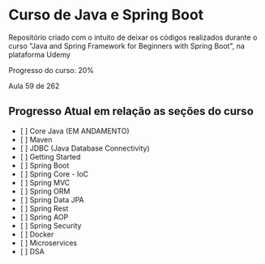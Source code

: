 <h1>Curso de Java e Spring Boot </h1>
<p>Repositório criado com o intuito de deixar os códigos realizados durante o curso "Java and Spring Framework for Beginners with Spring Boot", na plataforma Udemy</p>
<p>Progresso do curso: 20%</p>
<p>Aula 59 de 262</p>

<h2>Progresso Atual em relação as seções do curso</h2>

<ul>
        <li>[ ] Core Java (EM ANDAMENTO)</li>
        <li>[ ] Maven</li>
        <li>[ ] JDBC (Java Database Connectivity)</li>
        <li>[ ] Getting Started</li>
        <li>[ ] Spring Boot</li>
        <li>[ ] Spring Core - IoC</li>
        <li>[ ] Spring MVC</li>
        <li>[ ] Spring ORM</li>
        <li>[ ] Spring Data JPA</li>
        <li>[ ] Spring Rest</li>
        <li>[ ] Spring AOP</li>
        <li>[ ] Spring Security</li>
        <li>[ ] Docker</li>
        <li>[ ] Microservices</li>
        <li>[ ] DSA</li>
    </ul>
